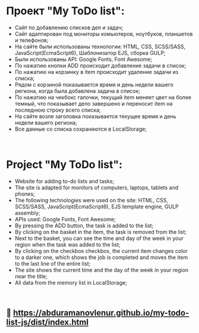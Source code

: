 # Проект "My ToDo list":

* Сайт по добавлению списков дел и задач;
* Сайт адаптирован под мониторы комьютеров, ноутбуков, планшетов и телефонов;
* На сайте были использованы технологии: HTML, CSS, SCSS/SASS, JavaScript(EcmaScript6), Шаблонизатор EJS, сборка GULP;
* Были использованы API: Google Fonts, Font Awesome;
* По нажатию кнопки ADD происходит добавление задачи в список;
* По нажатию на корзинку в item происходит удаление задачи из списка;
* Рядом с корзиной показывается время и день недели вашего региона, когда была добавлена задача в список;
* По нажатию на чекбокс галочки, текущий item меняет цвет на более темный, что показывает дело завершено и переносит item на последнюю строку всего списка;
* На сайте возле заголовка показывается текущее время и день недели вашего региона;
* Все данные со списка сохраняются в LocalStorage;

<br>

# Project "My ToDo list":

* Website for adding to-do lists and tasks;
* The site is adapted for monitors of computers, laptops, tablets and phones;
* The following technologies were used on the site: HTML, CSS, SCSS/SASS, JavaScript(EcmaScript6), EJS template engine, GULP assembly;
* APIs used: Google Fonts, Font Awesome;
* By pressing the ADD button, the task is added to the list;
* By clicking on the basket in the item, the task is removed from the list;
* Next to the basket, you can see the time and day of the week in your region when the task was added to the list;
* By clicking on the checkbox checkbox, the current item changes color to a darker one, which shows the job is completed and moves the item to the last line of the entire list;
* The site shows the current time and the day of the week in your region near the title;
* All data from the memory list in LocalStorage;

<br>

## 🔗 https://abduramanovlenur.github.io/my-todo-list-js/dist/index.html
